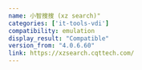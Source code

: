 ```yaml
---
name: 小智搜搜 (xz search)"
categories: ['it-tools-vdi']
compatibility: emulation
display_result: "Compatible"
version_from: "4.0.6.60"
link: https://xzsearch.cqttech.com/
---
```

